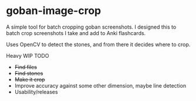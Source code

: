 # goban-image-crop
A simple tool for batch cropping goban screenshots. I designed this to batch crop screenshots I take and add to Anki flashcards.

Uses OpenCV to detect the stones, and from there it decides where to crop.

Heavy WIP TODO
- ~~Find files~~
- ~~Find stones~~
- ~~Make it crop~~
- Improve accuracy against some other dimension, maybe line detection
- Usability/releases
